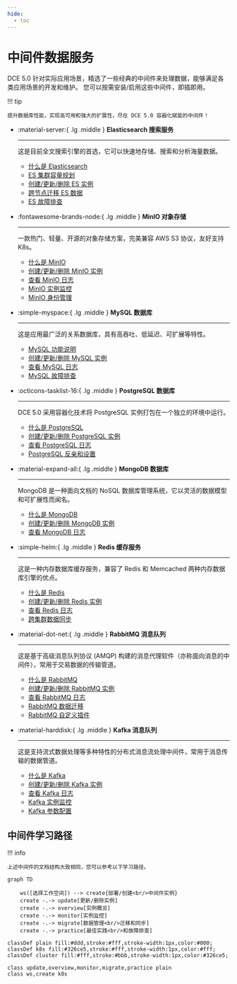 ```yaml
---
hide:
  - toc
---
```


# 中间件数据服务

DCE 5.0 针对实际应用场景，精选了一些经典的中间件来处理数据，能够满足各类应用场景的开发和维护。
您可以按需安装/启用这些中间件，即插即用。

!!! tip

    提升数据库性能，实现高可用和强大的扩展性，尽在 DCE 5.0 容器化赋能的中间件！

<div class="grid cards" markdown>

- :material-server:{ .lg .middle } __Elasticsearch 搜索服务__

    ---

    这是目前全文搜索引擎的首选，它可以快速地存储、搜索和分析海量数据。

    - [什么是 Elasticsearch](./elasticsearch/intro/index.md)
    - [ES 集群容量规划](./elasticsearch/user-guide/cluster-capacity-plan.md)
    - [创建/更新/删除 ES 实例](./elasticsearch/user-guide/create.md)
    - [跨节点迁移 ES 数据](./elasticsearch/user-guide/migrate-es.md)
    - [ES 故障排查](./elasticsearch/faq/common-question-es.md)

- :fontawesome-brands-node:{ .lg .middle } __MinIO 对象存储__

    ---

    一款热门、轻量、开源的对象存储方案，完美兼容 AWS S3 协议，友好支持 K8s。

    - [什么是 MinIO](./minio/intro/index.md)
    - [创建/更新/删除 MinIO 实例](./minio/user-guide/create.md)
    - [查看 MinIO 日志](./minio/user-guide/logs.md)
    - [MinIO 实例监控](./minio/user-guide/insight.md)
    - [MinIO 身份管理](./minio/user-guide/user-management.md)

</div>

<div class="grid cards" markdown>

- :simple-myspace:{ .lg .middle } __MySQL 数据库__

    ---

    这是应用最广泛的关系数据库，具有高吞吐、低延迟、可扩展等特性。

    - [MySQL 功能说明](./mysql/intro/features.md)
    - [创建/更新/删除 MySQL 实例](./mysql/user-guide/create.md)
    - [查看 MySQL 日志](./mysql/user-guide/logs.md)
    - [MySQL 故障排查](./mysql/faq/quick-check.md)

- :octicons-tasklist-16:{ .lg .middle } __PostgreSQL 数据库__

    ---

    DCE 5.0 采用容器化技术将 PostgreSQL 实例打包在一个独立的环境中运行。

    - [什么是 PostgreSQL](./postgresql/intro/index.md)
    - [创建/更新/删除 PostgreSQL 实例](./postgresql/user-guide/create.md)
    - [查看 PostgreSQL 日志](./postgresql/user-guide/logs.md)
    - [PostgreSQL 反亲和设置](./postgresql/user-guide/antiaffinity.md)

</div>

<div class="grid cards" markdown>

- :material-expand-all:{ .lg .middle } __MongoDB 数据库__

    ---

    MongoDB 是一种面向文档的 NoSQL 数据库管理系统，它以灵活的数据模型和可扩展性而闻名。

    - [什么是 MongoDB](./mongodb/intro/index.md)
    - [创建/更新/删除 MongoDB 实例](./mongodb/user-guide/create.md)
    - [查看 MongoDB 日志](./mongodb/user-guide/logs.md)

- :simple-helm:{ .lg .middle } __Redis 缓存服务__

    ---

    这是一种内存数据库缓存服务，兼容了 Redis 和 Memcached 两种内存数据库引擎的优点。

    - [什么是 Redis](./redis/intro/index.md)
    - [创建/更新/删除 Redis 实例](./redis/user-guide/create.md)
    - [查看 Redis 日志](./redis/user-guide/logs.md)
    - [跨集群数据同步](./redis/best-practice/index.md)

</div>

<div class="grid cards" markdown>

- :material-dot-net:{ .lg .middle } __RabbitMQ 消息队列__

    ---

    这是基于高级消息队列协议 (AMQP) 构建的消息代理软件（亦称面向消息的中间件），常用于交易数据的传输管道。

    - [什么是 RabbitMQ](./rabbitmq/intro/index.md)
    - [创建/更新/删除 RabbitMQ 实例](./rabbitmq/user-guide/create.md)
    - [查看 RabbitMQ 日志](./rabbitmq/user-guide/logs.md)
    - [RabbitMQ 数据迁移](./rabbitmq/user-guide/migrate.md)
    - [RabbitMQ 自定义插件](./rabbitmq/faq/add-plugin.md)

- :material-harddisk:{ .lg .middle } __Kafka 消息队列__

    ---

    这是支持流式数据处理等多种特性的分布式消息流处理中间件，常用于消息传输的数据管道。

    - [什么是 Kafka](./kafka/intro/index.md)
    - [创建/更新/删除 Kafka 实例](./kafka/user-guide/create.md)
    - [查看 Kafka 日志](./kafka/user-guide/logs.md)
    - [Kafka 实例监控](./kafka/user-guide/insight.md)
    - [Kafka 参数配置](./kafka/user-guide/config.md)

</div>

## 中间件学习路径

!!! info

    上述中间件的文档结构大致相同，您可以参考以下学习路径。

```mermaid
graph TD

    ws([选择工作空间]) --> create{部署/创建<br/>中间件实例}
    create -.-> update[更新/删除实例]
    create -.-> overview[实例概览]
    create -.-> monitor[实例监控]
    create -.-> migrate[数据管理<br/>迁移和同步]
    create -.-> practice[最佳实践<br/>和故障排查]

classDef plain fill:#ddd,stroke:#fff,stroke-width:1px,color:#000;
classDef k8s fill:#326ce5,stroke:#fff,stroke-width:1px,color:#fff;
classDef cluster fill:#fff,stroke:#bbb,stroke-width:1px,color:#326ce5;

class update,overview,monitor,migrate,practice plain
class ws,create k8s
```
